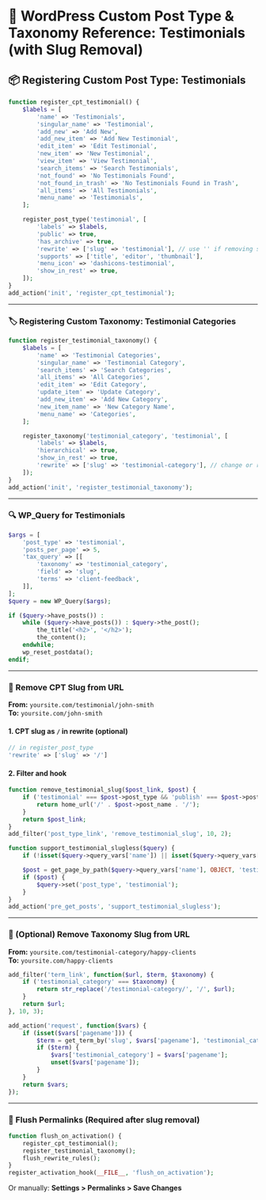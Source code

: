 # 📘 WordPress Custom Post Type & Taxonomy Reference: Testimonials (with Slug Removal)

## 📦 Registering Custom Post Type: **Testimonials**

```php
function register_cpt_testimonial() {
    $labels = [
        'name' => 'Testimonials',
        'singular_name' => 'Testimonial',
        'add_new' => 'Add New',
        'add_new_item' => 'Add New Testimonial',
        'edit_item' => 'Edit Testimonial',
        'new_item' => 'New Testimonial',
        'view_item' => 'View Testimonial',
        'search_items' => 'Search Testimonials',
        'not_found' => 'No Testimonials Found',
        'not_found_in_trash' => 'No Testimonials Found in Trash',
        'all_items' => 'All Testimonials',
        'menu_name' => 'Testimonials',
    ];

    register_post_type('testimonial', [
        'labels' => $labels,
        'public' => true,
        'has_archive' => true,
        'rewrite' => ['slug' => 'testimonial'], // use '' if removing slug
        'supports' => ['title', 'editor', 'thumbnail'],
        'menu_icon' => 'dashicons-testimonial',
        'show_in_rest' => true,
    ]);
}
add_action('init', 'register_cpt_testimonial');
```

---

### 🏷 Registering Custom Taxonomy: **Testimonial Categories**

```php
function register_testimonial_taxonomy() {
    $labels = [
        'name' => 'Testimonial Categories',
        'singular_name' => 'Testimonial Category',
        'search_items' => 'Search Categories',
        'all_items' => 'All Categories',
        'edit_item' => 'Edit Category',
        'update_item' => 'Update Category',
        'add_new_item' => 'Add New Category',
        'new_item_name' => 'New Category Name',
        'menu_name' => 'Categories',
    ];

    register_taxonomy('testimonial_category', 'testimonial', [
        'labels' => $labels,
        'hierarchical' => true,
        'show_in_rest' => true,
        'rewrite' => ['slug' => 'testimonial-category'], // change or remove if needed
    ]);
}
add_action('init', 'register_testimonial_taxonomy');
```

---

### 🔍 WP_Query for Testimonials

```php
$args = [
    'post_type' => 'testimonial',
    'posts_per_page' => 5,
    'tax_query' => [[
        'taxonomy' => 'testimonial_category',
        'field' => 'slug',
        'terms' => 'client-feedback',
    ]],
];
$query = new WP_Query($args);

if ($query->have_posts()) :
    while ($query->have_posts()) : $query->the_post();
        the_title('<h2>', '</h2>');
        the_content();
    endwhile;
    wp_reset_postdata();
endif;
```

---

### 🧼 Remove CPT Slug from URL

**From:** `yoursite.com/testimonial/john-smith`  
**To:** `yoursite.com/john-smith`

#### 1. CPT slug as `/` in rewrite (optional)

```php
// in register_post_type
'rewrite' => ['slug' => '/']
```

#### 2. Filter and hook

```php
function remove_testimonial_slug($post_link, $post) {
    if ('testimonial' === $post->post_type && 'publish' === $post->post_status) {
        return home_url('/' . $post->post_name . '/');
    }
    return $post_link;
}
add_filter('post_type_link', 'remove_testimonial_slug', 10, 2);

function support_testimonial_slugless($query) {
    if (!isset($query->query_vars['name']) || isset($query->query_vars['post_type'])) return;

    $post = get_page_by_path($query->query_vars['name'], OBJECT, 'testimonial');
    if ($post) {
        $query->set('post_type', 'testimonial');
    }
}
add_action('pre_get_posts', 'support_testimonial_slugless');
```

---

### 🚫 (Optional) Remove Taxonomy Slug from URL

**From:** `yoursite.com/testimonial-category/happy-clients`  
**To:** `yoursite.com/happy-clients`

```php
add_filter('term_link', function($url, $term, $taxonomy) {
    if ('testimonial_category' === $taxonomy) {
        return str_replace('/testimonial-category/', '/', $url);
    }
    return $url;
}, 10, 3);

add_action('request', function($vars) {
    if (isset($vars['pagename'])) {
        $term = get_term_by('slug', $vars['pagename'], 'testimonial_category');
        if ($term) {
            $vars['testimonial_category'] = $vars['pagename'];
            unset($vars['pagename']);
        }
    }
    return $vars;
});
```

---

### 🔄 Flush Permalinks (Required after slug removal)

```php
function flush_on_activation() {
    register_cpt_testimonial();
    register_testimonial_taxonomy();
    flush_rewrite_rules();
}
register_activation_hook(__FILE__, 'flush_on_activation');
```

Or manually: **Settings > Permalinks > Save Changes**
